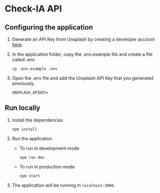 # Check-IA API

## Configuring the application
1. Generate an API Key from Unsplash by creating a developer account [here](https://unsplash.com/join).
2. In the application folder, copy the .env.example file and create a file called .env

   ```
   cp .env.example .env
   ```

3. Open the .env file and add the Unsplash API Key that you generated previously.

   ```
   UNSPLASH_APIKEY=
   ```

## Run locally
1. Install the dependencies

   ```
   npm install
   ```

2. Run the application
    - To run in development mode
    
       ```
       npm run dev
       ```
    
    - To run in production mode
    
       ```
       npm start
       ```
    
3. The application will be running in `localhost:3000`.
